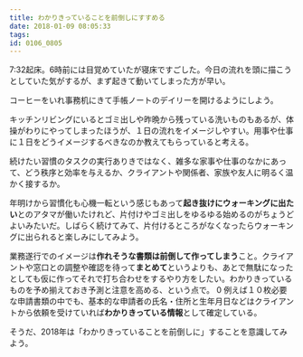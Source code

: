 ```yaml
---
title: わかりきっていることを前倒しにすすめる
date: 2018-01-09 08:05:33
tags:
id: 0106_0805
---
```


7:32起床。6時前には目覚めていたが寝床ですごした。今日の流れを頭に描こうとしていた気がするが、まず起きて動いてしまった方が早い。<!--more-->

コーヒーをいれ事務机にきて手帳ノートのデイリーを開けるようにしよう。

キッチンリビングにいるとゴミ出しや昨晩から残っている洗いものもあるが、体操がわりにやってしまったほうが、１日の流れをイメージしやすい。用事や仕事に１日をどうイメージするべきなのか教えてもらっていると考える。

続けたい習慣のタスクの実行ありきではなく、雑多な家事や仕事のなかにあって、どう秩序と効率を与えるか、クライアントや関係者、家族や友人に明るく温かく接するか。

年明けから習慣化も心機一転という感じもあって**起き抜けにウォーキングに出たい**とのアタマが働いたけれど、片付けやゴミ出しをゆるゆる始めるのがちょうどよいみたいだ。しばらく続けてみて、片付けるところがなくなったらウォーキングに出られると楽しみにしてみよう。

業務遂行でのイメージは**作れそうな書類は前倒して作ってしまう**こと。クライアントや窓口との調整や確認を待って**まとめて**というよりも、あとで無駄になったとしても仮に作ってそれで打ち合わせをするやり方をしたい。わかりきっているものを予め揃えておき予測と注意を高める、という点で。
0
例えば１０枚必要な申請書類の中でも、基本的な申請者の氏名・住所と生年月日などはクライアントから依頼を受けていれば**わかりきっている情報**として確定している。

そうだ、2018年は「わかりきっていることを前倒しに」することを意識してみよう。